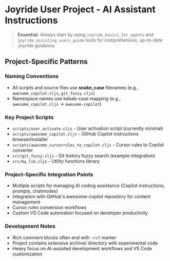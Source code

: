 # Joyride User Project - AI Assistant Instructions

> **Essential**: Always start by using `joyride_basics_for_agents` and `joyride_assisting_users_guide` tools for comprehensive, up-to-date Joyride guidance.

## Project-Specific Patterns

### Naming Conventions
- All scripts and source files use **snake_case** filenames (e.g., `awesome_copilot.cljs`, `git_fuzzy.cljs`)
- Namespace names use kebab-case mapping (e.g., `awesome_copilot.cljs` → `awesome-copilot`)

### Key Project Scripts
- `scripts/user_activate.cljs` - User activation script (currently minimal)
- `scripts/awesome_copilot.cljs` - GitHub Copilot instructions browser/installer
- `scripts/awesome_cursorrules_to_copilot.cljs` - Cursor rules to Copilot converter
- `src/git_fuzzy.cljs` - Git history fuzzy search (example integration)
- `src/my_lib.cljs` - Utility functions library

### Project-Specific Integration Points
- Multiple scripts for managing AI coding assistance (Copilot instructions, prompts, chatmodes)
- Integration with GitHub's awesome-copilot repository for content management
- Cursor rules conversion workflows
- Custom VS Code automation focused on developer productivity

### Development Notes
- Rich comment blocks often end with `:rcf` marker
- Project contains extensive archive/ directory with experimental code
- Heavy focus on AI-assisted development workflows and VS Code customization
